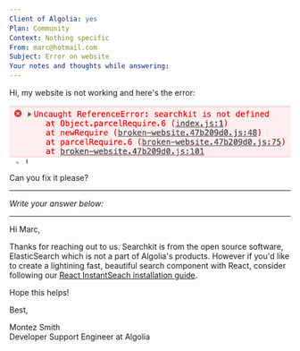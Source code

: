 ```yaml
---
Client of Algolia: yes
Plan: Community
Context: Nothing specific
From: marc@hotmail.com
Subject: Error on website
Your notes and thoughts while answering:
---
```


Hi, my website is not working and here's the error:

![error from website](./06.png)

Can you fix it please?

---
_Write your answer below:_

---

Hi Marc,

Thanks for reaching out to us. Searchkit is from the open source software, ElasticSearch which is not a part of Algolia's products. However if you'd like to create a lightining fast, beautiful search component with React, consider following our [React InstantSeach installation guide](https://www.algolia.com/doc/guides/building-search-ui/installation/react/). 

Hope this helps!

Best,

Montez Smith   
Developer Support Engineer at Algolia
